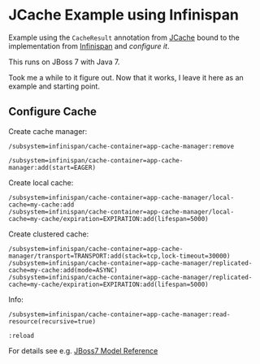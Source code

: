 # JCache Example using Infinispan

Example using the `CacheResult` annotation from [JCache](https://jcp.org/en/jsr/detail?id=107) bound to the implementation from [Infinispan](http://infinispan.org) and _configure it_.

This runs on JBoss 7 with Java 7.

Took me a while to it figure out. Now that it works, I leave it here as an example and starting point.

## Configure Cache

Create cache manager:

```
/subsystem=infinispan/cache-container=app-cache-manager:remove

/subsystem=infinispan/cache-container=app-cache-manager:add(start=EAGER)
```

Create local cache:

```
/subsystem=infinispan/cache-container=app-cache-manager/local-cache=my-cache:add
/subsystem=infinispan/cache-container=app-cache-manager/local-cache=my-cache/expiration=EXPIRATION:add(lifespan=5000)
```

Create clustered cache:

```
/subsystem=infinispan/cache-container=app-cache-manager/transport=TRANSPORT:add(stack=tcp,lock-timeout=30000)
/subsystem=infinispan/cache-container=app-cache-manager/replicated-cache=my-cache:add(mode=ASYNC)
/subsystem=infinispan/cache-container=app-cache-manager/replicated-cache=my-cache/expiration=EXPIRATION:add(lifespan=5000)
```

Info:

```
/subsystem=infinispan/cache-container=app-cache-manager:read-resource(recursive=true)

:reload
```

For details see e.g. [JBoss7 Model Reference](http://wildscribe.github.io/JBoss%20AS7/7.1.1/subsystem/infinispan/cache-container/index.html)
